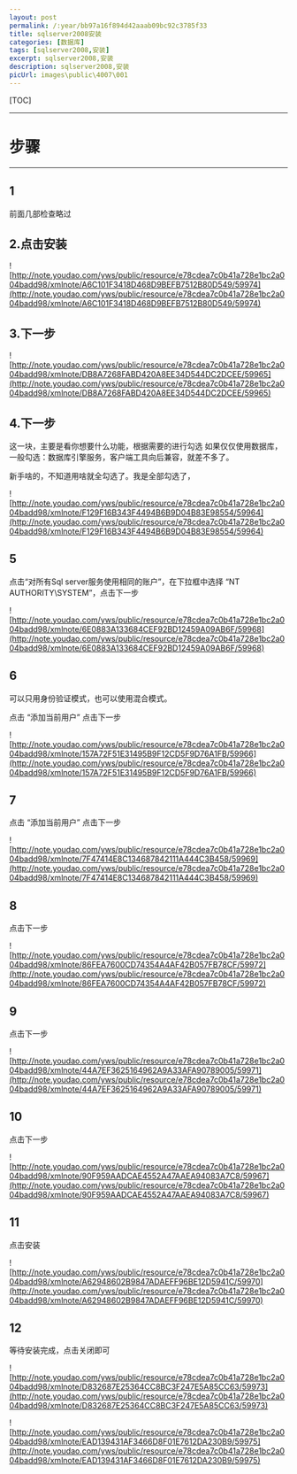```yaml
---
layout: post
permalink: /:year/bb97a16f894d42aaab09bc92c3785f33
title: sqlserver2008安装
categories: [数据库]
tags: [sqlserver2008,安装]
excerpt: sqlserver2008,安装
description: sqlserver2008,安装
picUrl: images\public\4007\001
---
```



[TOC]

---
# 步骤 #

---
## 1 ##

前面几部检查略过

## 2.点击安装 ##

![http://note.youdao.com/yws/public/resource/e78cdea7c0b41a728e1bc2a004badd98/xmlnote/A6C101F3418D468D9BEFB7512B80D549/59974](http://note.youdao.com/yws/public/resource/e78cdea7c0b41a728e1bc2a004badd98/xmlnote/A6C101F3418D468D9BEFB7512B80D549/59974)

## 3.下一步 ##

![http://note.youdao.com/yws/public/resource/e78cdea7c0b41a728e1bc2a004badd98/xmlnote/DB8A7268FABD420A8EE34D544DC2DCEE/59965](http://note.youdao.com/yws/public/resource/e78cdea7c0b41a728e1bc2a004badd98/xmlnote/DB8A7268FABD420A8EE34D544DC2DCEE/59965)

## 4.下一步 ##
这一块，主要是看你想要什么功能，根据需要的进行勾选
如果仅仅使用数据库，一般勾选：数据库引擎服务，客户端工具向后兼容，就差不多了。

新手啥的，不知道用啥就全勾选了。我是全部勾选了，

![http://note.youdao.com/yws/public/resource/e78cdea7c0b41a728e1bc2a004badd98/xmlnote/F129F16B343F4494B6B9D04B83E98554/59964](http://note.youdao.com/yws/public/resource/e78cdea7c0b41a728e1bc2a004badd98/xmlnote/F129F16B343F4494B6B9D04B83E98554/59964)

## 5 ##
点击“对所有Sql server服务使用相同的账户”，在下拉框中选择  “NT AUTHORITY\SYSTEM”，点击下一步

![http://note.youdao.com/yws/public/resource/e78cdea7c0b41a728e1bc2a004badd98/xmlnote/6E0883A133684CEF92BD12459A09AB6F/59968](http://note.youdao.com/yws/public/resource/e78cdea7c0b41a728e1bc2a004badd98/xmlnote/6E0883A133684CEF92BD12459A09AB6F/59968)

## 6 ##
可以只用身份验证模式，也可以使用混合模式。

点击 “添加当前用户”  点击下一步

![http://note.youdao.com/yws/public/resource/e78cdea7c0b41a728e1bc2a004badd98/xmlnote/157A72F51E31495B9F12CD5F9D76A1FB/59966](http://note.youdao.com/yws/public/resource/e78cdea7c0b41a728e1bc2a004badd98/xmlnote/157A72F51E31495B9F12CD5F9D76A1FB/59966)

## 7 ##

点击 “添加当前用户”  点击下一步

![http://note.youdao.com/yws/public/resource/e78cdea7c0b41a728e1bc2a004badd98/xmlnote/7F47414E8C134687842111A444C3B458/59969](http://note.youdao.com/yws/public/resource/e78cdea7c0b41a728e1bc2a004badd98/xmlnote/7F47414E8C134687842111A444C3B458/59969)

## 8 ##
点击下一步

![http://note.youdao.com/yws/public/resource/e78cdea7c0b41a728e1bc2a004badd98/xmlnote/86FEA7600CD74354A4AF42B057FB78CF/59972](http://note.youdao.com/yws/public/resource/e78cdea7c0b41a728e1bc2a004badd98/xmlnote/86FEA7600CD74354A4AF42B057FB78CF/59972)

## 9 ##
点击下一步

![http://note.youdao.com/yws/public/resource/e78cdea7c0b41a728e1bc2a004badd98/xmlnote/44A7EF3625164962A9A33AFA90789005/59971](http://note.youdao.com/yws/public/resource/e78cdea7c0b41a728e1bc2a004badd98/xmlnote/44A7EF3625164962A9A33AFA90789005/59971)

## 10 ##
点击下一步

![http://note.youdao.com/yws/public/resource/e78cdea7c0b41a728e1bc2a004badd98/xmlnote/90F959AADCAE4552A47AAEA94083A7C8/59967](http://note.youdao.com/yws/public/resource/e78cdea7c0b41a728e1bc2a004badd98/xmlnote/90F959AADCAE4552A47AAEA94083A7C8/59967)  

## 11 ##
点击安装

![http://note.youdao.com/yws/public/resource/e78cdea7c0b41a728e1bc2a004badd98/xmlnote/A62948602B9847ADAEFF96BE12D5941C/59970](http://note.youdao.com/yws/public/resource/e78cdea7c0b41a728e1bc2a004badd98/xmlnote/A62948602B9847ADAEFF96BE12D5941C/59970)

## 12 #
等待安装完成，点击关闭即可

![http://note.youdao.com/yws/public/resource/e78cdea7c0b41a728e1bc2a004badd98/xmlnote/D832687E25364CC8BC3F247E5A85CC63/59973](http://note.youdao.com/yws/public/resource/e78cdea7c0b41a728e1bc2a004badd98/xmlnote/D832687E25364CC8BC3F247E5A85CC63/59973)

![http://note.youdao.com/yws/public/resource/e78cdea7c0b41a728e1bc2a004badd98/xmlnote/EAD139431AF3466D8F01E7612DA230B9/59975](http://note.youdao.com/yws/public/resource/e78cdea7c0b41a728e1bc2a004badd98/xmlnote/EAD139431AF3466D8F01E7612DA230B9/59975)




